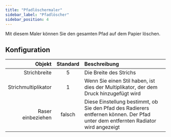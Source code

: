 ```yaml
---
title: "Pfadlöschermaler"
sidebar_label: "Pfadlöscher"
sidebar_position: 4
---
```


Mit diesem Maler können Sie den gesamten Pfad auf dem Papier löschen.

## Konfiguration

|              Objekt | Standard | Beschreibung                                                                                                                      |
| -------------------:|:--------:|:--------------------------------------------------------------------------------------------------------------------------------- |
|        Strichbreite |    5     | Die Breite des Strichs                                                                                                            |
| Strichmultiplikator |    1     | Wenn Sie einen Stil haben, ist dies der Multiplikator, der dem Druck hinzugefügt wird                                             |
|   Raser einbeziehen |  falsch  | Diese Einstellung bestimmt, ob Sie den Pfad des Radierers entfernen können. Der Pfad unter dem entfernten Radiator wird angezeigt |
